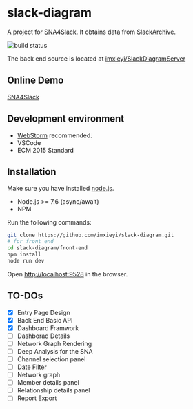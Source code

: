 # slack-diagram
A project for [SNA4Slack](http://score-contest.org/2018/projects/sna4slack.php).
It obtains data from [SlackArchive](http://slackarchive.io/).

![build status](https://travis-ci.org/edwardfang/SNA4slack.svg?branch=vue-front-end)

The back end source is located at [imxieyi/SlackDiagramServer](https://github.com/imxieyi/SlackDiagramServer)

## Online Demo

[SNA4Slack](https://sna4slack.herokuapp.com)

## Development environment

- [WebStorm](https://www.jetbrains.com/webstorm/) recommended.
- VSCode
- ECM 2015 Standard

## Installation
Make sure you have installed [node.js](https://nodejs.org/).

 - Node.js >= 7.6 (async/await)
 - NPM

Run the following commands:
```sh
git clone https://github.com/imxieyi/slack-diagram.git
# for front end
cd slack-diagram/front-end
npm install
node run dev
```

Open [http://localhost:9528](http://localhost:9528) in the browser.

## TO-DOs
 - [x] Entry Page Design
 - [x] Back End Basic API
 - [x] Dashboard Framwork
 - [ ] Dashborad Details
 - [ ] Network Graph Rendering
 - [ ] Deep Analysis for the SNA
 - [ ] Channel selection panel
 - [ ] Date Filter
 - [ ] Network graph
 - [ ] Member details panel
 - [ ] Relationship details panel
 - [ ] Report Export
